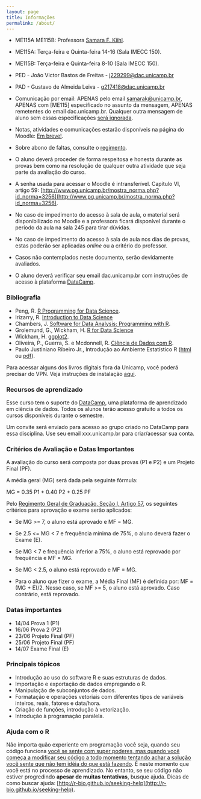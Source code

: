 ```yaml
---
layout: page
title: Informações
permalink: /about/
---
```


* ME115A ME115B: Professora [Samara F. Kiihl](http://samarafk.github.io/).
* ME115A: Terça-feira e Quinta-feira 14-16 (Sala IMECC 150).
* ME115B: Terça-feira e Quinta-feira 8-10 (Sala IMECC 150).
* PED - João Victor Bastos de Freitas - j229299@dac.unicamp.br
* PAD - Gustavo de Almeida Leiva - g217418@dac.unicamp.br
* Comunicação por email: APENAS pelo email samarak@unicamp.br, APENAS com [ME115] especificado no assunto da mensagem, APENAS remetentes do email dac.unicamp.br. Qualquer outra mensagem de aluno sem essas especificações [será ignorada](images/hqdefault.jpg).
* Notas, atividades e comunicações estarão disponíveis na página do Moodle: [Em breve!](XXX).
* Sobre abono de faltas, consulte o [regimento](https://www.dac.unicamp.br/portal/vida-academica/graduacao/avaliacao-e-frequencia/abono-de-faltas-e-exercicios-domiciliares).
* O aluno deverá proceder de forma respeitosa e honesta durante as provas bem como na resolução de qualquer outra atividade que seja parte da avaliação do curso.
* A senha usada para acessar o Moodle é intransferível. Capítulo VI, artigo 59: [http://www.pg.unicamp.br/mostra_norma.php?id_norma=3256](http://www.pg.unicamp.br/mostra_norma.php?id_norma=3256).
* No caso de impedimento do acesso à sala de aula, o material será disponibilizado no Moodle e a
professora ficará disponível durante o período da aula na sala 245 para tirar dúvidas.
* No caso de impedimento do acesso à sala de aula nos dias de provas, estas poderão ser
aplicadas *online* ou a critério do professor.
* Casos não contemplados neste documento, serão devidamente avaliados.


* O aluno deverá verificar seu email dac.unicamp.br com instruções de acesso à plataforma [DataCamp](https://www.datacamp.com/).  


### Bibliografia


* Peng, R. [R Programming for Data Science](https://leanpub.com/rprogramming).
* Irizarry, R. [Introduction to Data Science](https://leanpub.com/datasciencebook)
* Chambers, J. [Software for Data Analysis: Programming with R](https://link.springer.com/book/10.1007%2F978-0-387-75936-4).
* Grolemund, G., Wickham, H. [R for Data Science](http://r4ds.had.co.nz)
* Wickham, H. [ggplot2](https://link.springer.com/book/10.1007%2F978-0-387-98141-3).
* Oliveira, P., Guerra, S. e Mcdonnell, R. [Ciência de Dados com R](https://www.ibpad.com.br/o-que-fazemos/publicacoes/introducao-ciencia-de-dados-com-r#autores).
* Paulo Justiniano Ribeiro Jr., Introdução ao Ambiente Estatístico R ([html](http://www.leg.ufpr.br/~paulojus/embrapa/Rembrapa/) ou [pdf](http://leg.ufpr.br/~paulojus/embrapa/Rembrapa/Rembrapa.pdf)).

Para acessar alguns dos livros digitais fora da Unicamp, você poderá precisar do VPN. Veja instruções de instalação [aqui](http://www.ccuec.unicamp.br/ccuec/acesso_remoto_vpn).


### Recursos de aprendizado


Esse curso tem o suporte do [DataCamp](http://www.datacamp.com), uma plataforma de aprendizado em ciência de dados. Todos os alunos terão acesso gratuito a todos os cursos disponíveis durante o semestre.

Um convite será enviado para acesso ao grupo criado no DataCamp para essa disciplina. Use seu email xxx.unicamp.br para criar/acessar sua conta. 



### Critérios de Avaliação e Datas Importantes

A avaliação do curso será composta por duas provas (P1 e P2) e um Projeto Final (PF).

A média geral (MG) será dada pela seguinte fórmula:

 MG = 0.35 P1 + 0.40 P2 + 0.25 PF 

Pelo [Regimento Geral de Graduação, Seção I, Artigo 57](https://www.dac.unicamp.br/portal/graduacao/regimento-geral), os seguintes critérios para aprovação e exame serão aplicados:

* Se MG >= 7, o aluno está aprovado e MF = MG.

* Se 2.5 <= MG < 7 e frequência mínima de 75\%, o aluno deverá fazer o Exame (E).

* Se MG < 7  e frequência inferior a 75\%, o aluno está reprovado por frequência e MF = MG.

* Se MG < 2.5, o aluno está reprovado e MF = MG.

* Para o aluno que fizer o exame, a Média Final (MF) é definida por:
MF = (MG + E)/2.  Nesse caso, se MF >= 5, o aluno está aprovado. Caso contrário, está reprovado.

### Datas importantes

* 14/04 Prova 1 (P1)
* 16/06 Prova 2 (P2)
* 23/06 Projeto Final (PF)
* 25/06 Projeto Final (PF)
* 14/07 Exame Final (E)


### Principais tópicos


* Introdução ao uso do software R e suas estruturas de dados.
* Importação e exportação de dados empregando o R.
* Manipulação de subconjuntos de dados.
* Formatação e operações vetoriais com diferentes tipos de variáveis inteiros, reais, fatores e data/hora.
* Criação de funções, introdução à vetorização.
* Introdução à programação paralela.



### Ajuda com o R

Não importa quão experiente em programação você seja, quando seu código funciona [você se sente com super poderes, mas quando você começa a modificar seu código a todo momento tentando achar a solução você sente que não tem idéia do que está fazendo](images/estados.png). É neste momento que você está no processo de aprendizado. No entanto, se seu código não estiver progredindo **apesar de muitas tentativas**, busque ajuda. Dicas de como buscar ajuda: [http://r-bio.github.io/seeking-help](http://r-bio.github.io/seeking-help).
